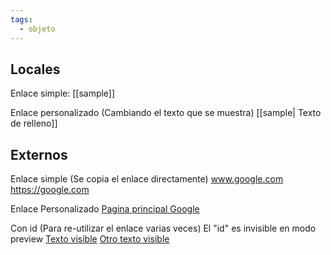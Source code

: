 ```yaml
---
tags:
  - objeto
---
```

## Locales

Enlace simple:
[[sample]]

Enlace personalizado (Cambiando el texto que se muestra)
[[sample| Texto de relleno]]

## Externos

Enlace simple (Se copia el enlace directamente)
www.google.com
https://google.com

Enlace Personalizado
[Pagina principal Google](https://google.com)

Con id (Para re-utilizar el enlace varias veces)
	El "id" es invisible en modo preview
[Texto visible][id]
[Otro texto visible][id]

[id]: https://google.com
